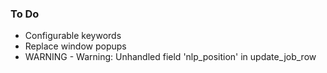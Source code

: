 ### To Do
- Configurable keywords
- Replace window popups 
- WARNING - Warning: Unhandled field 'nlp_position' in update_job_row